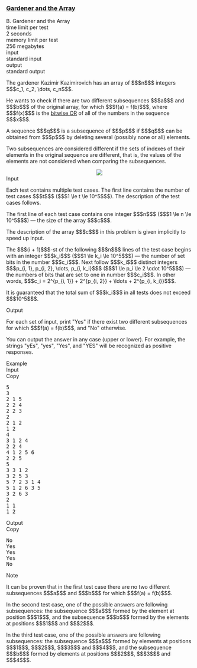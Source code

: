 <h3><a href="https://codeforces.com/contest/1775/problem/B" target="_blank" rel="noopener noreferrer">Gardener and the Array</a></h3>

<div class="header"><div class="title">B. Gardener and the Array</div><div class="time-limit"><div class="property-title">time limit per test</div>2 seconds</div><div class="memory-limit"><div class="property-title">memory limit per test</div>256 megabytes</div><div class="input-file input-standard"><div class="property-title">input</div>standard input</div><div class="output-file output-standard"><div class="property-title">output</div>standard output</div></div><div><p>The gardener Kazimir Kazimirovich has an array of $$$n$$$ integers $$$c_1, c_2, \dots, c_n$$$.</p><p>He wants to check if there are two different subsequences $$$a$$$ and $$$b$$$ of the original array, for which $$$f(a) = f(b)$$$, where $$$f(x)$$$ is the <a href="https://en.wikipedia.org/wiki/Bitwise_operation#OR">bitwise OR</a> of all of the numbers in the sequence $$$x$$$.</p><p>A sequence $$$q$$$ is a subsequence of $$$p$$$ if $$$q$$$ can be obtained from $$$p$$$ by deleting several (possibly none or all) elements.</p><p>Two subsequences are considered different if the sets of indexes of their elements in the original sequence are different, that is, the values of the elements are not considered when comparing the subsequences.</p><center> <img class="tex-graphics" src="https://espresso.codeforces.com/1b2c9f7f30c1da5f3323946441cf37988d22ee3a.png" style="max-width: 100.0%;max-height: 100.0%;"> </center></div><div class="input-specification"><div class="section-title">Input</div><p>Each test contains multiple test cases. The first line contains the number of test cases $$$t$$$ ($$$1 \le t \le 10^5$$$). The description of the test cases follows.</p><p>The first line of each test case contains one integer $$$n$$$ ($$$1 \le n \le 10^5$$$) — the size of the array $$$c$$$.</p><p>The description of the array $$$c$$$ in this problem is given implicitly to speed up input.</p><p>The $$$(i + 1)$$$-st of the following $$$n$$$ lines of the test case begins with an integer $$$k_i$$$ ($$$1 \le k_i \le 10^5$$$) — the number of set bits in the number $$$c_i$$$. Next follow $$$k_i$$$ distinct integers $$$p_{i, 1}, p_{i, 2}, \dots, p_{i, k_i}$$$ ($$$1 \le p_i \le 2 \cdot 10^5$$$) —the numbers of bits that are set to one in number $$$c_i$$$. In other words, $$$c_i = 2^{p_{i, 1}} + 2^{p_{i, 2}} + \ldots + 2^{p_{i, k_i}}$$$.</p><p>It is guaranteed that the total sum of $$$k_i$$$ in all tests does not exceed $$$10^5$$$.</p></div><div class="output-specification"><div class="section-title">Output</div><p>For each set of input, print "<span class="tex-font-style-tt">Yes</span>" if there exist two different subsequences for which $$$f(a) = f(b)$$$, and "<span class="tex-font-style-tt">No</span>" otherwise.</p><p>You can output the answer in any case (upper or lower). For example, the strings "<span class="tex-font-style-tt">yEs</span>", "<span class="tex-font-style-tt">yes</span>", "<span class="tex-font-style-tt">Yes</span>", and "<span class="tex-font-style-tt">YES</span>" will be recognized as positive responses.</p></div><div class="sample-tests"><div class="section-title">Example</div><div class="sample-test"><div class="input"><div class="title">Input<div title="Copy" data-clipboard-target="#id004944437871399079" id="id002533655738714601" class="input-output-copier">Copy</div></div><pre id="id004944437871399079"><div class="test-example-line test-example-line-even test-example-line-0">5</div><div class="test-example-line test-example-line-odd test-example-line-1">3</div><div class="test-example-line test-example-line-odd test-example-line-1">2 1 5</div><div class="test-example-line test-example-line-odd test-example-line-1">2 2 4</div><div class="test-example-line test-example-line-odd test-example-line-1">2 2 3</div><div class="test-example-line test-example-line-even test-example-line-2">2</div><div class="test-example-line test-example-line-even test-example-line-2">2 1 2</div><div class="test-example-line test-example-line-even test-example-line-2">1 2</div><div class="test-example-line test-example-line-odd test-example-line-3">4</div><div class="test-example-line test-example-line-odd test-example-line-3">3 1 2 4</div><div class="test-example-line test-example-line-odd test-example-line-3">2 2 4</div><div class="test-example-line test-example-line-odd test-example-line-3">4 1 2 5 6</div><div class="test-example-line test-example-line-odd test-example-line-3">2 2 5</div><div class="test-example-line test-example-line-even test-example-line-4">5</div><div class="test-example-line test-example-line-even test-example-line-4">3 3 1 2</div><div class="test-example-line test-example-line-even test-example-line-4">3 2 5 3</div><div class="test-example-line test-example-line-even test-example-line-4">5 7 2 3 1 4</div><div class="test-example-line test-example-line-even test-example-line-4">5 1 2 6 3 5</div><div class="test-example-line test-example-line-even test-example-line-4">3 2 6 3</div><div class="test-example-line test-example-line-odd test-example-line-5">2</div><div class="test-example-line test-example-line-odd test-example-line-5">1 1</div><div class="test-example-line test-example-line-odd test-example-line-5">1 2</div></pre></div><div class="output"><div class="title">Output<div title="Copy" data-clipboard-target="#id0015409744961243466" id="id0001050274312367927" class="input-output-copier">Copy</div></div><pre id="id0015409744961243466">No
Yes
Yes
Yes
No
</pre></div></div></div><div class="note"><div class="section-title">Note</div><p>It can be proven that in the first test case there are no two different subsequences $$$a$$$ and $$$b$$$ for which $$$f(a) = f(b)$$$.</p><p>In the second test case, one of the possible answers are following subsequences: the subsequence $$$a$$$ formed by the element at position $$$1$$$, and the subsequence $$$b$$$ formed by the elements at positions $$$1$$$ and $$$2$$$.</p><p>In the third test case, one of the possible answers are following subsequences: the subsequence $$$a$$$ formed by elements at positions $$$1$$$, $$$2$$$, $$$3$$$ and $$$4$$$, and the subsequence $$$b$$$ formed by elements at positions $$$2$$$, $$$3$$$ and $$$4$$$.</p></div>